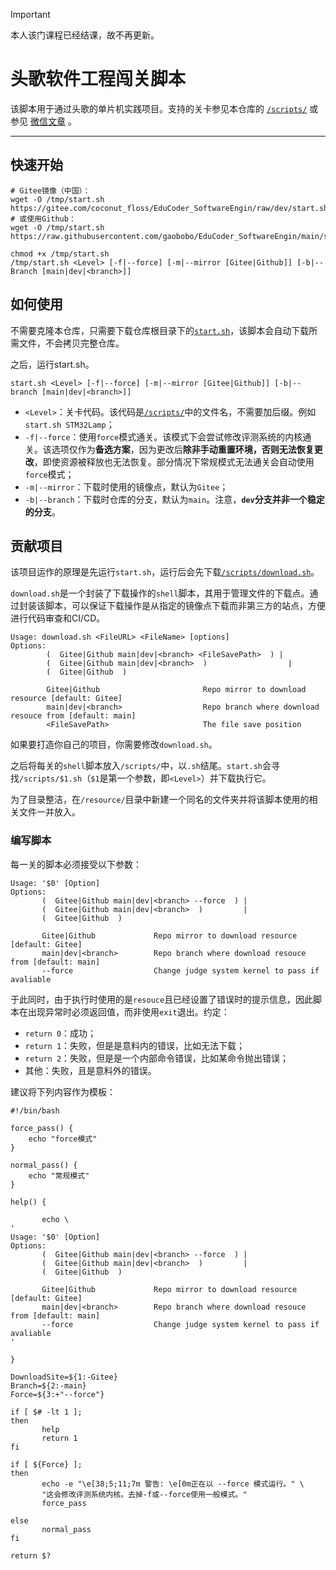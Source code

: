 > [!IMPORTANT]
>
> 本人该门课程已经结课，故不再更新。

# 头歌软件工程闯关脚本

该脚本用于通过头歌的单片机实践项目。支持的关卡参见本仓库的 [`/scripts/`](./scripts/) 或参见 [微信文章](https://mp.weixin.qq.com/mp/appmsgalbum?__biz=Mzg4Njg3NDQ2Ng==&action=getalbum&album_id=3964434206922604566#wechat_redirect) 。

--------

## 快速开始

```shell
# Gitee镜像（中国）：
wget -O /tmp/start.sh https://gitee.com/coconut_floss/EduCoder_SoftwareEngin/raw/dev/start.sh
# 或使用Github：
wget -O /tmp/start.sh https://raw.githubusercontent.com/gaobobo/EduCoder_SoftwareEngin/main/start.sh

chmod +x /tmp/start.sh
/tmp/start.sh <Level> [-f|--force] [-m|--mirror [Gitee|Github]] [-b|--Branch [main|dev|<branch>]]

```

## 如何使用

不需要克隆本仓库，只需要下载仓库根目录下的[`start.sh`](https://github.com/gaobobo/EduCoder_SoftwareEngin/blob/main/start.sh)，该脚本会自动下载所需文件，不会拷贝完整仓库。

之后，运行start.sh。

```shell
start.sh <Level> [-f|--force] [-m|--mirror [Gitee|Github]] [-b|--branch [main|dev|<branch>]]
```

- `<Level>`：关卡代码。该代码是[`/scripts/`](https://github.com/gaobobo/EduCoder_SoftwareEngin/tree/main/scripts)中的文件名，不需要加后缀。例如`start.sh STM32Lamp`；
- `-f|--force`：使用`force`模式通关。该模式下会尝试修改评测系统的内核通关。该选项仅作为**备选方案**，因为更改后**除非手动重置环境，否则无法恢复更改**，即使资源被释放也无法恢复。部分情况下常规模式无法通关会自动使用`force`模式；
- `-m|--mirror`：下载时使用的镜像点，默认为`Gitee`；
- `-b|--branch`：下载时仓库的分支，默认为`main`。注意，**`dev`分支并非一个稳定的分支**。

## 贡献项目

该项目运作的原理是先运行`start.sh`，运行后会先下载[`/scripts/download.sh`](https://github.com/gaobobo/EduCoder_SoftwareEngin/blob/main/scripts/download.sh)。

`download.sh`是一个封装了下载操作的`shell`脚本，其用于管理文件的下载点。通过封装该脚本，可以保证下载操作是从指定的镜像点下载而非第三方的站点，方便进行代码审查和CI/CD。

```shell
Usage: download.sh <FileURL> <FileName> [options]
Options:
        (  Gitee|Github main|dev|<branch> <FileSavePath>  ) |
        (  Gitee|Github main|dev|<branch>  )                  |
        (  Gitee|Github  )

        Gitee|Github                       Repo mirror to download resource [default: Gitee]
        main|dev|<branch>                  Repo branch where download resouce from [default: main]
        <FileSavePath>                     The file save position

```

如果要打造你自己的项目，你需要修改`download.sh`。

之后将每关的`shell`脚本放入`/scripts/`中，以`.sh`结尾。`start.sh`会寻找`/scripts/$1.sh`（`$1`是第一个参数，即`<Level>`）并下载执行它。

为了目录整洁，在`/resource/`目录中新建一个同名的文件夹并将该脚本使用的相关文件一并放入。

### 编写脚本

每一关的脚本必须接受以下参数：

```
Usage: '$0' [Option]
Options:
       (  Gitee|Github main|dev|<branch> --force  ) |
       (  Gitee|Github main|dev|<branch>  )         |
       (  Gitee|Github  )

       Gitee|Github             Repo mirror to download resource [default: Gitee]
       main|dev|<branch>        Repo branch where download resouce from [default: main]
       --force                  Change judge system kernel to pass if avaliable
```

于此同时，由于执行时使用的是`resouce`且已经设置了错误时的提示信息，因此脚本在出现异常时必须返回值，而非使用`exit`退出。约定：

- `return 0`：成功；
- `return 1`：失败，但是是意料内的错误，比如无法下载；
- `return 2`：失败，但是是一个内部命令错误，比如某命令抛出错误；
- 其他：失败，且是意料外的错误。

建议将下列内容作为模板：

```shell
#!/bin/bash

force_pass() {
    echo "force模式"
}

normal_pass() {
    echo "常规模式"
}

help() {

       echo \
'
Usage: '$0' [Option]
Options:
       (  Gitee|Github main|dev|<branch> --force  ) |
       (  Gitee|Github main|dev|<branch>  )         |
       (  Gitee|Github  )

       Gitee|Github             Repo mirror to download resource [default: Gitee]
       main|dev|<branch>        Repo branch where download resouce from [default: main]
       --force                  Change judge system kernel to pass if avaliable
'

}

DownloadSite=${1:-Gitee}
Branch=${2:-main}
Force=${3:+"--force"}

if [ $# -lt 1 ]; 
then
       help
       return 1
fi

if [ ${Force} ];
then
       echo -e "\e[38;5;11;7m 警告: \e[0m正在以 --force 模式运行。" \
       "这会修改评测系统内核。去掉-f或--force使用一般模式。"
       force_pass

else
       normal_pass
fi

return $?
```